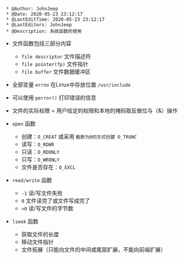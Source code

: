 ```
 * @Author: JohnJeep
 * @Date: 2020-05-23 23:12:17
 * @LastEditTime: 2020-05-23 23:12:17
 * @LastEditors: JohnJeep
 * @Description: 系统函数的使用
 ```
- 文件函数包括三部分内容
  - `file descriptor`  文件描述符
  - `file pointer(fp)` 文件指针
  - `file buffer`     文件数据缓冲区 


- 全部变量 `errno` 在Linux中存放位置 `/usr/include`
- 可以使用 `perror()` 打印错误的信息


- 文件的实际权限 = 用户给定的权限和本地的掩码取反做位与（&）操作

- `open` 函数
  - 创建：`O_CREAT` 或采用 `截断为0的方式创建 O_TRUNC`
  - 读写：`O_RDWR`
  - 只读：`O_RDONLY`
  - 只写：`O_WRONLY`
  - 文件是否存在：`O_EXCL`
  

- `read/write` 函数
  - `-1` 读/写文件失败
  - `0`  文件读完了或文件写成完了
  - `>0` 读/写文件的字节数


- `lseek` 函数 
  - 获取文件的长度
  - 移动文件指针
  - 文件拓展（只能向文件的中间或尾部扩展，不能向前端扩展）


























